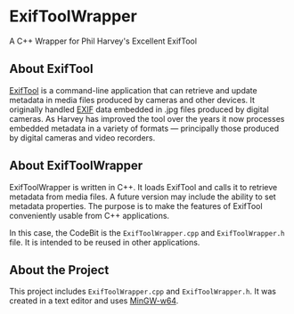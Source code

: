 # ExifToolWrapper
A C++ Wrapper for Phil Harvey's Excellent ExifTool

## About ExifTool
[ExifTool](https://sno.phy.queensu.ca/~phil/exiftool/) is a command-line 
application that can retrieve and update metadata in media files produced by 
cameras and other devices. It originally handled 
[EXIF](https://en.wikipedia.org/wiki/Exif) data embedded in .jpg files produced 
by digital cameras. As Harvey has improved the tool over the years it now 
processes embedded metadata in a variety of formats — principally those 
produced by digital cameras and video recorders. 

## About ExifToolWrapper
ExifToolWrapper is written in C++. It loads ExifTool and calls it to retrieve 
metadata from media files. A future version may include the ability to set 
metadata properties. The purpose is to make the features of ExifTool 
conveniently usable from C++ applications.

In this case, the CodeBit is the `ExifToolWrapper.cpp` and `ExifToolWrapper.h` 
file. It is intended to be reused in other applications.

## About the Project
This project includes `ExifToolWrapper.cpp` and `ExifToolWrapper.h`. It was 
created in a text editor and uses [MinGW-w64](https://www.mingw-w64.org/).
